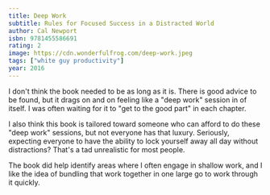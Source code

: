 ```yaml
---
title: Deep Work
subtitle: Rules for Focused Success in a Distracted World
author: Cal Newport
isbn: 9781455586691
rating: 2
image: https://cdn.wonderfulfrog.com/deep-work.jpeg
tags: ["white guy productivity"]
year: 2016
---
```


I don't think the book needed to be as long as it is. There is good advice to be found, but it drags on and on feeling like a "deep work" session in of itself. I was often waiting for it to "get to the good part" in each chapter.

I also think this book is tailored toward someone who can afford to do these "deep work" sessions, but not everyone has that luxury. Seriously, expecting everyone to have the ability to lock yourself away all day without distractions? That's a tad unrealistic for most people.

The book did help identify areas where I often engage in shallow work, and I like the idea of bundling that work together in one large go to work through it quickly.
